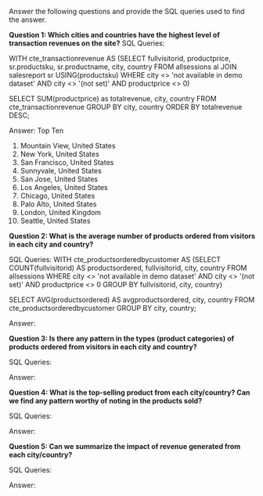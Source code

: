 Answer the following questions and provide the SQL queries used to find the answer.

    
**Question 1: Which cities and countries have the highest level of transaction revenues on the site?**
SQL Queries: 

WITH cte_transactionrevenue AS (SELECT fullvisitorid,
				       productprice,
				       sr.productsku,
				       sr.productname,
				       city,
		     		       country
			        FROM   allsessions al
				JOIN   salesreport sr USING(productsku)
				WHERE  city <> 'not available in demo dataset' 
			 	AND    city <> '(not set)'
				AND    productprice <> 0)

SELECT   SUM(productprice) as totalrevenue,
         city,
	 country
FROM     cte_transactionrevenue
GROUP BY city,
	 country
ORDER BY totalrevenue DESC;

Answer: Top Ten

1. Mountain View, United States
2. New York, United States
3. San Francisco, United States
4. Sunnyvale, United States
5. San Jose, United States
6. Los Angeles, United States
7. Chicago, United States
8. Palo Alto, United States
9. London, United Kingdom
10. Seattle, United States

**Question 2: What is the average number of products ordered from visitors in each city and country?**

SQL Queries:
WITH cte_productsorderedbycustomer AS (SELECT   COUNT(fullvisitorid) AS productsordered,
						fullvisitorid,
						city,
						country
       				       FROM     allsessions
				       WHERE	city <> 'not available in demo dataset'
		       		       AND 	city <> '(not set)'
				       AND	productprice <> 0
				       GROUP BY fullvisitorid,
						city,
						country)
										       
SELECT   AVG(productsordered) AS avgproductsordered,
         city,
	 country
FROM     cte_productsorderedbycustomer
GROUP BY city,
         country;

Answer:

**Question 3: Is there any pattern in the types (product categories) of products ordered from visitors in each city and country?**

SQL Queries:



Answer:





**Question 4: What is the top-selling product from each city/country? Can we find any pattern worthy of noting in the products sold?**


SQL Queries:



Answer:





**Question 5: Can we summarize the impact of revenue generated from each city/country?**

SQL Queries:



Answer:







